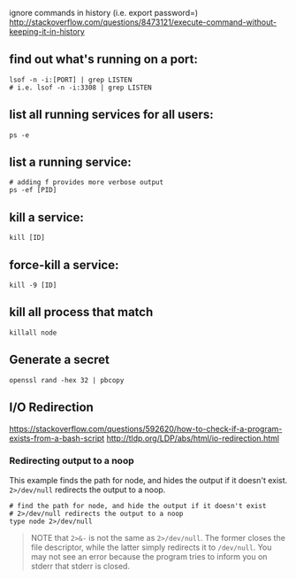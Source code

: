 ignore commands in history (i.e. export password=)
http://stackoverflow.com/questions/8473121/execute-command-without-keeping-it-in-history

## find out what's running on a port:

```
lsof -n -i:[PORT] | grep LISTEN
# i.e. lsof -n -i:3308 | grep LISTEN
```

## list all running services for all users:

```
ps -e
```

## list a running service:

```
# adding f provides more verbose output
ps -ef [PID]
```

## kill a service:

```
kill [ID]
```

## force-kill a service:

```
kill -9 [ID]
```

## kill all process that match

```
killall node
```

## Generate a secret

```
openssl rand -hex 32 | pbcopy
```

## I/O Redirection
https://stackoverflow.com/questions/592620/how-to-check-if-a-program-exists-from-a-bash-script
http://tldp.org/LDP/abs/html/io-redirection.html

### Redirecting output to a noop
This example finds the path for node, and hides the output if it doesn't exist. `2>/dev/null` redirects the output to a noop.

```Shell
# find the path for node, and hide the output if it doesn't exist
# 2>/dev/null redirects the output to a noop
type node 2>/dev/null
```

> NOTE that `2>&-` is not the same as `2>/dev/null`. The former closes the file descriptor, while the latter simply redirects it to `/dev/null`. You may not see an error because the program tries to inform you on stderr that stderr is closed.

